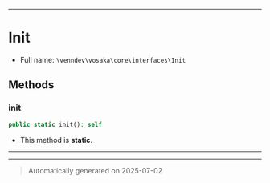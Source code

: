 ***

# Init





* Full name: `\venndev\vosaka\core\interfaces\Init`



## Methods


### init



```php
public static init(): self
```



* This method is **static**.








***


***
> Automatically generated on 2025-07-02
